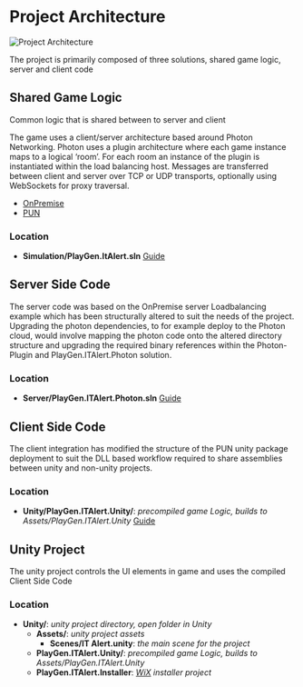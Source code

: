 # Project Architecture
![Project Architecture](http://www.plantuml.com/plantuml/img/XL7B3e903Bpp5Vo0Ve4NOWWnCKf4OyA5eAbQXLsp58r_BoxowDh40w4pizFTJlNX2aVoL_0ahIfz8a-tJ0hgy-zWSidDFSNx4WyT5SwJhbniWm8CJHCiwo8drCfLuekcWMrH5XVr6HrohM839LQGW7c0uU9E8RrMG4zjRgZExYLMxb-yYu8D0ndJexo4VTF7nRpB9eZ2B51vyI8yLfut1ENF9XERmJUf7e-YwhdcytLJ2q7zKjRb16S7i0BFZY79AAOgDFhpZ3OKtbiu8Av9E3UCCzxCg1OytOAiv6oBmtzcFZbViU1z0m00)

The project is primarily composed of three solutions, shared game logic, server and client code

## Shared Game Logic
Common logic that is shared between to server and client

The game uses a client/server architecture based around Photon Networking. Photon uses a plugin architecture where each game instance maps to a logical ‘room’. For each room an instance of the plugin is instantiated within the load balancing host. Messages are transferred between client and server over TCP or UDP transports, optionally using WebSockets for proxy traversal.
- [OnPremise](https://www.photonengine.com/en/OnPremise)
- [PUN](https://www.photonengine.com/en/PUN)

### Location
- **Simulation/PlayGen.ItAlert.sln** [Guide](Simulation/Simulation.md)
## Server Side Code
The server code was based on the OnPremise server Loadbalancing example which has been structurally altered to suit the needs of the project. Upgrading the photon dependencies, to for example deploy to the Photon cloud, would involve mapping the photon code onto the altered directory structure and upgrading the required binary references within the Photon-Plugin and PlayGen.ITAlert.Photon solution.

### Location
- **Server/PlayGen.ITAlert.Photon.sln** [Guide](Server/Photon.md)

## Client Side Code
The client integration has modified the structure of the PUN unity package deployment to suit the DLL based workflow required to share assemblies between unity and non-unity projects. 

### Location
- **Unity/PlayGen.ITAlert.Unity/**: *precompiled game Logic, builds to Assets/PlayGen.ITAlert.Unity* [Guide](Unity/Unity.md)

## Unity Project
The unity project controls the UI elements in game and uses the compiled Client Side Code

### Location
- **Unity/**: *unity project directory, open folder in Unity*
    - **Assets/**: *unity project assets*
        - **Scenes/IT Alert.unity**: *the main scene for the project*
    - **PlayGen.ITAlert.Unity/**: *precompiled game Logic, builds to Assets/PlayGen.ITAlert.Unity*
    - **PlayGen.ITAlert.Installer**: *[WiX](http://wixtoolset.org/) installer project*